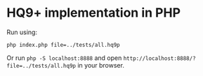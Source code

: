 # HQ9+ implementation in PHP

Run using:

```
php index.php file=../tests/all.hq9p
```

Or run `php -S localhost:8888` and open `http://localhost:8888/?file=../tests/all.hq9p` in your browser.
